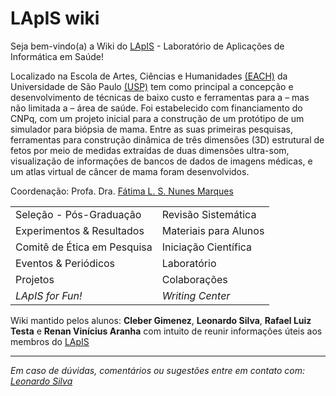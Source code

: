 # LApIS wiki

Seja bem-vindo(a) a Wiki do [LApIS](http://lapis.each.usp.br/) \- Laboratório de Aplicações de Informática em Saúde!

Localizado na Escola de Artes, Ciências e Humanidades [(EACH)](http://www5.each.usp.br/) da Universidade de São Paulo [(USP)](http://www.usp.br) tem como principal a concepção e desenvolvimento de técnicas de baixo custo e ferramentas para a – mas não limitada a – área de saúde. Foi estabelecido com financiamento do CNPq, com um projeto inicial para a construção de um protótipo de um simulador para biópsia de mama. Entre as suas primeiras pesquisas, ferramentas para construção dinâmica de três dimensões (3D) estrutural de fetos por meio de medidas extraídas de duas dimensões ultra-som, visualização de informações de bancos de dados de imagens médicas, e um atlas virtual de câncer de mama foram desenvolvidos.

Coordenação: Profa. Dra. [Fátima L. S. Nunes Marques](mailto:fatima.nunes@usp.br)

<TABLE WIDTH=60% BORDER=0px>

<TR><TD> Seleção - Pós-Graduação                  </TD> <TD> Revisão Sistemática </TD></TR>
<TR><TD> Experimentos & Resultados </TD> <TD> Materiais para Alunos </TD></TR>
<TR><TD> Comitê de Ética em Pesquisa      </TD> <TD> Iniciação Científica </TD></TR>
<TR><TD> Eventos & Periódicos                     </TD> <TD> Laboratório </TD></TR>
<TR><TD> Projetos                                 </TD> <TD> Colaborações </TD></TR>
<TR><TD> <i>LApIS for Fun! </i>                   </TD> <TD> <I>Writing Center</I> </TD></TR>

</TABLE>

  
Wiki mantido pelos alunos: **Cleber Gimenez**, **Leonardo Silva**, **Rafael Luiz Testa** e **Renan Vinícius Aranha** com intuito de reunir informações úteis aos membros do [LApIS](http://lapis.each.usp.br/)

  

* * *

_Em caso de dúvidas, comentários ou sugestões entre em contato com: [Leonardo Silva](mailto:leonardosilva@usp.br)_


